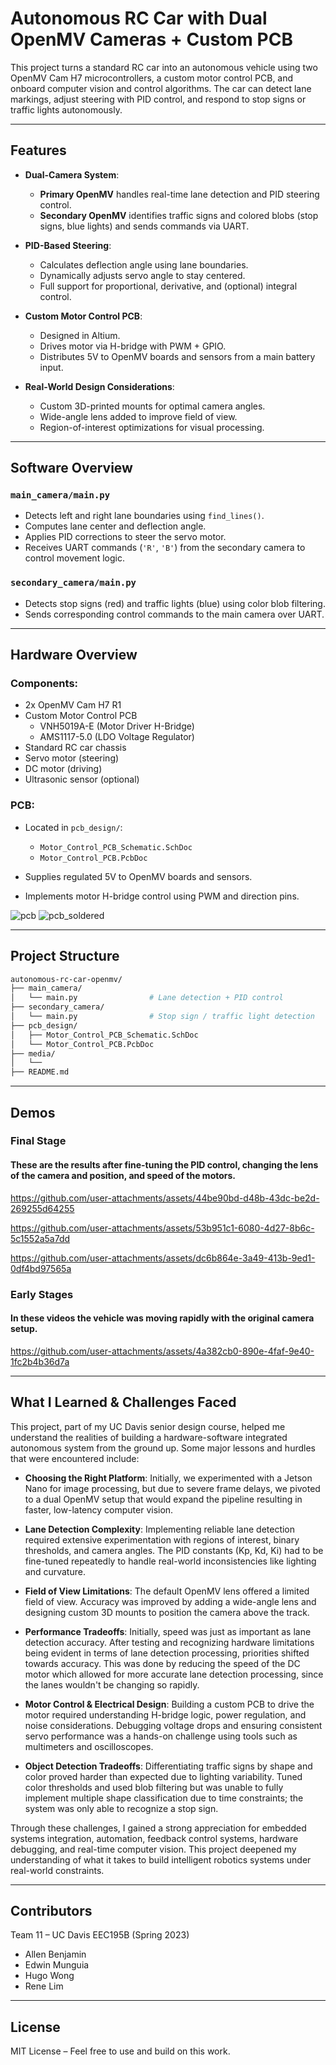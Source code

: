 # Autonomous RC Car with Dual OpenMV Cameras + Custom PCB

This project turns a standard RC car into an autonomous vehicle using two OpenMV Cam H7 microcontrollers, a custom motor control PCB, and onboard computer vision and control algorithms. The car can detect lane markings, adjust steering with PID control, and respond to stop signs or traffic lights autonomously.

---

## Features

- **Dual-Camera System**:
  - **Primary OpenMV** handles real-time lane detection and PID steering control.
  - **Secondary OpenMV** identifies traffic signs and colored blobs (stop signs, blue lights) and sends commands via UART.

- **PID-Based Steering**:
  - Calculates deflection angle using lane boundaries.
  - Dynamically adjusts servo angle to stay centered.
  - Full support for proportional, derivative, and (optional) integral control.

- **Custom Motor Control PCB**:
  - Designed in Altium.
  - Drives motor via H-bridge with PWM + GPIO.
  - Distributes 5V to OpenMV boards and sensors from a main battery input.

- **Real-World Design Considerations**:
  - Custom 3D-printed mounts for optimal camera angles.
  - Wide-angle lens added to improve field of view.
  - Region-of-interest optimizations for visual processing.

---

## Software Overview

### `main_camera/main.py`
- Detects left and right lane boundaries using `find_lines()`.
- Computes lane center and deflection angle.
- Applies PID corrections to steer the servo motor.
- Receives UART commands (`'R'`, `'B'`) from the secondary camera to control movement logic.

### `secondary_camera/main.py`
- Detects stop signs (red) and traffic lights (blue) using color blob filtering.
- Sends corresponding control commands to the main camera over UART.

---

## Hardware Overview

### Components:
- 2x OpenMV Cam H7 R1
- Custom Motor Control PCB
  - VNH5019A-E (Motor Driver H-Bridge)
  - AMS1117-5.0 (LDO Voltage Regulator)
- Standard RC car chassis
- Servo motor (steering)
- DC motor (driving)
- Ultrasonic sensor (optional)

### PCB:
- Located in `pcb_design/`:
  - `Motor_Control_PCB_Schematic.SchDoc`
  - `Motor_Control_PCB.PcbDoc`

- Supplies regulated 5V to OpenMV boards and sensors.
- Implements motor H-bridge control using PWM and direction pins.

![pcb](https://github.com/user-attachments/assets/24b414fb-d705-457e-9dc0-b190cacfff83)
![pcb_soldered](https://github.com/user-attachments/assets/e8383ae2-cbee-43d2-8760-e2a2ba9f1b8d)


---

## Project Structure

```bash
autonomous-rc-car-openmv/
├── main_camera/
│   └── main.py                # Lane detection + PID control
├── secondary_camera/
│   └── main.py                # Stop sign / traffic light detection
├── pcb_design/
│   ├── Motor_Control_PCB_Schematic.SchDoc
│   └── Motor_Control_PCB.PcbDoc
├── media/
│   └──
├── README.md
```

---

## Demos
### Final Stage
#### These are the results after fine-tuning the PID control, changing the lens of the camera and position, and speed of the motors.


https://github.com/user-attachments/assets/44be90bd-d48b-43dc-be2d-269255d64255


https://github.com/user-attachments/assets/53b951c1-6080-4d27-8b6c-5c1552a5a7dd


https://github.com/user-attachments/assets/dc6b864e-3a49-413b-9ed1-0df4bd97565a





### Early Stages
#### In these videos the vehicle was moving rapidly with the original camera setup.


https://github.com/user-attachments/assets/4a382cb0-890e-4faf-9e40-1fc2b4b36d7a



---


## What I Learned & Challenges Faced

This project, part of my UC Davis senior design course, helped me understand the realities of building a hardware-software integrated autonomous system from the ground up. Some major lessons and hurdles that were encountered include:

- **Choosing the Right Platform**: Initially, we experimented with a Jetson Nano for image processing, but due to severe frame delays, we pivoted to a dual OpenMV setup that would expand the pipeline resulting in faster, low-latency computer vision.

- **Lane Detection Complexity**: Implementing reliable lane detection required extensive experimentation with regions of interest, binary thresholds, and camera angles. The PID constants (Kp, Kd, Ki) had to be fine-tuned repeatedly to handle real-world inconsistencies like lighting and curvature.

- **Field of View Limitations**: The default OpenMV lens offered a limited field of view. Accuracy was improved by adding a wide-angle lens and designing custom 3D mounts to position the camera above the track.

- **Performance Tradeoffs**: Initially, speed was just as important as lane detection accuracy. After testing and recognizing hardware limitations being evident in terms of lane detection processing, priorities shifted towards accuracy. This was done by reducing the speed of the DC motor which allowed for more accurate lane detection processing, since the lanes wouldn't be changing so rapidly.

- **Motor Control & Electrical Design**: Building a custom PCB to drive the motor required understanding H-bridge logic, power regulation, and noise considerations. Debugging voltage drops and ensuring consistent servo performance was a hands-on challenge using tools such as multimeters and oscilloscopes.
- **Object Detection Tradeoffs**: Differentiating traffic signs by shape and color proved harder than expected due to lighting variability. Tuned color thresholds and used blob filtering but was unable to fully implement multiple shape classification due to time constraints; the system was only able to recognize a stop sign.

Through these challenges, I gained a strong appreciation for embedded systems integration, automation, feedback control systems, hardware debugging, and real-time computer vision. This project deepened my understanding of what it takes to build intelligent robotics systems under real-world constraints.

---

## Contributors

Team 11 – UC Davis EEC195B (Spring 2023)  
- Allen Benjamin  
- Edwin Munguia  
- Hugo Wong  
- Rene Lim

---

## License

MIT License – Feel free to use and build on this work.
